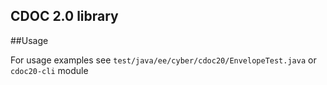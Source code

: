 ## CDOC 2.0 library


##Usage

For usage examples see `test/java/ee/cyber/cdoc20/EnvelopeTest.java` or `cdoc20-cli` module